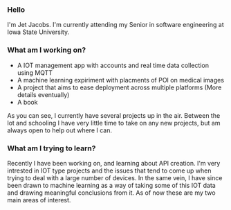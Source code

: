 ### Hello
I'm Jet Jacobs. I'm currently attending my Senior in software engineering at Iowa State University. 

### What am I working on?
* A IOT management app with accounts and real time data collection using MQTT
* A machine learning expiriment with placments of POI on medical images
* A project that aims to ease deployment across multiple platforms (More details eventually)
* A book
	
As you can see, I currently have several projects up in the air. Between the lot and schooling I have very little time to take on any new projects, but am always open to help out where I can.
	
### What am I trying to learn?
Recently I have been working on, and learning about API creation. I'm very intrested in IOT type projects and the issues that tend to come up when trying to deal with a large number of devices. 
In the same vein, I have since been drawn to machine learning as a way of taking some of this IOT data and drawing meaningful conclusions from it. As of now these are my two main areas of interest.
